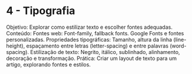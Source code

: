 # 4 - Tipografia

Objetivo: Explorar como estilizar texto e escolher fontes adequadas.
Conteúdo:
Fontes web: Font-family, fallback fonts.
Google Fonts e fontes personalizadas.
Propriedades tipográficas: Tamanho, altura da linha (line-height), espaçamento entre letras (letter-spacing) e entre palavras (word-spacing).
Estilização de texto: Negrito, itálico, sublinhado, alinhamento, decoração e transformação.
Prática: Criar um layout de texto para um artigo, explorando fontes e estilos.